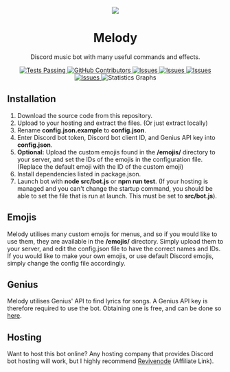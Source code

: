 <p align="center">
  <img src="https://i.imgur.com/phFnOFf.png" />
</p>
<h1 align="center">Melody</h1>
<p align="center">Discord music bot with many useful commands and effects.</p>

<p align="center">
  <a href="https://github.com/NerdyTechy/Melody/actions">
    <img alt="Tests Passing" src="https://github.com/NerdyTechy/Melody/workflows/CodeQL/badge.svg" />
  </a>
  <a href="https://github.com/NerdyTechy/Melody/graphs/contributors">
    <img alt="GitHub Contributors" src="https://img.shields.io/github/contributors/NerdyTechy/Melody" />
  </a>
  <a href="https://github.com/NerdyTechy/Melody/issues">
    <img alt="Issues" src="https://img.shields.io/github/issues/NerdyTechy/Melody" />
  </a>
  <a href="https://github.com/NerdyTechy/Melody/blob/master/LICENSE">
    <img alt="Issues" src="https://img.shields.io/github/license/NerdyTechy/Melody" />
  </a>
  <a href="https://github.com/NerdyTechy/Melody/pulls">
    <img alt="Issues" src="https://img.shields.io/github/issues-pr-closed/NerdyTechy/Melody" />
  </a>
  <a href="https://github.com/NerdyTechy/Melody/commits">
    <img alt="Issues" src="https://img.shields.io/github/last-commit/NerdyTechy/Melody" />
  </a>
  <img alt="Statistics Graphs" src="https://repobeats.axiom.co/api/embed/966fb1f700b2ca070b73426ccafcc5dd2b7576fb.svg">
</p>

<h2>Installation</h2>
<ol>
  <li>Download the source code from this repository.</li>
  <li>Upload to your hosting and extract the files. (Or just extract locally)</li>
  <li>Rename <strong>config.json.example</strong> to <strong>config.json</strong>.</li>
  <li>Enter Discord bot token, Discord bot client ID, and Genius API key into <strong>config.json</strong>.</li>
  <li><strong>Optional:</strong> Upload the custom emojis found in the <strong>/emojis/</strong> directory to your server, and set the IDs of the emojis in the configuration file. (Replace the default emoji with the ID of the custom emoji)</li>
  <li>Install dependencies listed in package.json.</li>
  <li>Launch bot with <strong>node src/bot.js</strong> or <strong>npm run test</strong>. (If your hosting is managed and you can't change the startup command, you should be able to set the file that is run at launch. This must be set to <strong>src/bot.js</strong>).</li>
</ol>

<h2>Emojis</h2>
Melody utilises many custom emojis for menus, and so if you would like to use them, they are available in the <strong>/emojis/</strong> directory. Simply upload them to your server, and edit the config.json file to have the correct names and IDs. If you would like to make your own emojis, or use default Discord emojis, simply change the config file accordingly.

<h2>Genius</h2>
Melody utilises Genius' API to find lyrics for songs. A Genius API key is therefore required to use the bot. Obtaining one is free, and can be done so <a href="https://genius.com/api-clients">here</a>.

<h2>Hosting</h2>
Want to host this bot online? Any hosting company that provides Discord bot hosting will work, but I highly recommend <a href="https://techy.lol/revivenode">Revivenode</a> (Affiliate Link).
